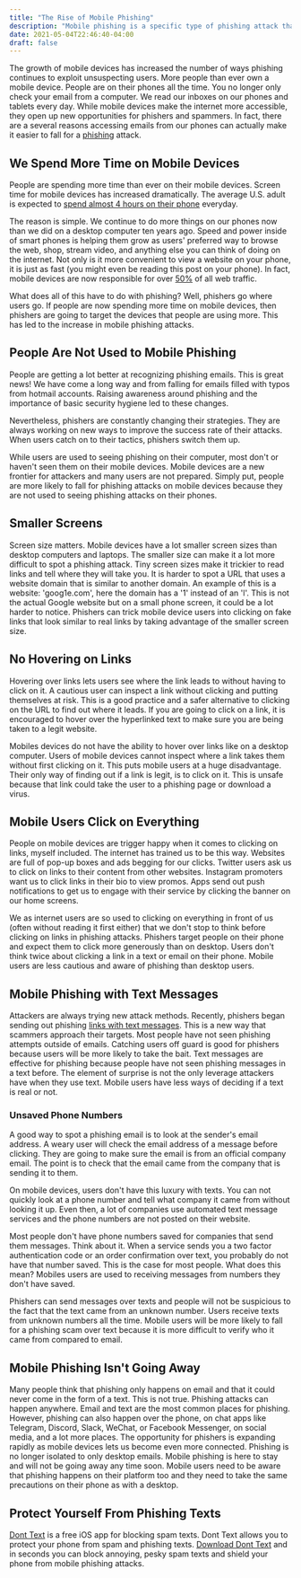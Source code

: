 ```yaml
---
title: "The Rise of Mobile Phishing"
description: "Mobile phishing is a specific type of phishing attack that targets users on mobile phones and tablets."
date: 2021-05-04T22:46:40-04:00
draft: false
---
```


The growth of mobile devices has increased the number of ways phishing continues to exploit unsuspecting users. More people than ever own a mobile device. People are on their phones all the time. You no longer only check your email from a computer. We read our inboxes on our phones and tablets every day. While mobile devices make the internet more accessible, they open up new opportunities for phishers and spammers. In fact, there are a several reasons accessing emails from our phones can actually make it easier to fall for a [phishing](/blog/what-is-phishing/) attack.

## We Spend More Time on Mobile Devices

People are spending more time than ever on their mobile devices. Screen time for mobile devices has increased dramatically. The average U.S. adult is expected to [spend almost 4 hours on their phone](https://www.oberlo.com/blog/mobile-usage-statistics#2-time-spent-on-mobile-devices) everyday. 

The reason is simple. We continue to do more things on our phones now than we did on a desktop computer ten years ago. Speed and power inside of smart phones is helping them grow as users' preferred way to browse the web, shop, stream video, and anything else you can think of doing on the internet. Not only is it more convenient to view a website on your phone, it is just as fast (you might even be reading this post on your phone). In fact, mobile devices are now responsible for over [50%](https://www.theguardian.com/technology/2016/nov/02/mobile-web-browsing-desktop-smartphones-tablets) of all web traffic.

What does all of this have to do with phishing? Well, phishers go where users go. If people are now spending more time on mobile devices, then phishers are going to target the devices that people are using more. This has led to the increase in mobile phishing attacks.

## People Are Not Used to Mobile Phishing

People are getting a lot better at recognizing phishing emails. This is great news! We have come a long way and from falling for emails filled with typos from hotmail accounts. Raising awareness around phishing and the importance of basic security hygiene led to these changes.

Nevertheless, phishers are constantly changing their strategies. They are always working on new ways to improve the success rate of their attacks. When users catch on to their tactics, phishers switch them up.

While users are used to seeing phishing on their computer, most don't or haven't seen them on their mobile devices. Mobile devices are a new frontier for attackers and many users are not prepared. Simply put, people are more likely to fall for phishing attacks on mobile devices because they are not used to seeing phishing attacks on their phones.

## Smaller Screens

Screen size matters. Mobile devices have a lot smaller screen sizes than desktop computers and laptops. The smaller size can make it a lot more difficult to spot a phishing attack. Tiny screen sizes make it trickier to read links and tell where they will take you. It is harder to spot a URL that uses a website domain that is similar to another domain. An example of this is a website: 'goog1e.com', here the domain has a '1' instead of an 'l'. This is not the actual Google website but on a small phone screen, it could be a lot harder to notice. Phishers can trick mobile device users into clicking on fake links that look similar to real links by taking advantage of the smaller screen size.

## No Hovering on Links

Hovering over links lets users see where the link leads to without having to click on it. A cautious user can inspect a link without clicking and putting themselves at risk. This is a good practice and a safer alternative to clicking on the URL to find out where it leads. If you are going to click on a link, it is encouraged to hover over the hyperlinked text to make sure you are being taken to a legit website.

Mobiles devices do not have the ability to hover over links like on a desktop computer. Users of mobile devices cannot inspect where a link takes them without first clicking on it. This puts mobile users at a huge disadvantage. Their only way of finding out if a link is legit, is to click on it. This is unsafe because that link could take the user to a phishing page or download a virus.

## Mobile Users Click on Everything

People on mobile devices are trigger happy when it comes to clicking on links, myself included. The internet has trained us to be this way. Websites are full of pop-up boxes and ads begging for our clicks. Twitter users ask us to click on links to their content from other websites. Instagram promoters want us to click links in their bio to view promos. Apps send out push notifications to get us to engage with their service by clicking the banner on our home screens.

We as internet users are so used to clicking on everything in front of us (often without reading it first either) that we don't stop to think before clicking on links in phishing attacks. Phishers target people on their phone and expect them to click more generously than on desktop. Users don't think twice about clicking a link in a text or email on their phone. Mobile users are less cautious and aware of phishing than desktop users.

## Mobile Phishing with Text Messages

Attackers are always trying new attack methods. Recently, phishers began sending out phishing [links with text messages](/blog/smishing-definition/). This is a new way that scammers approach their targets. Most people have not seen phishing attempts outside of emails. Catching users off guard is good for phishers because users will be more likely to take the bait. Text messages are effective for phishing because people have not seen phishing messages in a text before. The element of surprise is not the only leverage attackers have when they use text. Mobile users have less ways of deciding if a text is real or not.

### Unsaved Phone Numbers

A good way to spot a phishing email is to look at the sender's email address. A weary user will check the email address of a message before clicking. They are going to make sure the email is from an official company email. The point is to check that the email came from the company that is sending it to them.

On mobile devices, users don't have this luxury with texts. You can not quickly look at a phone number and tell what company it came from without looking it up. Even then, a lot of companies use automated text message services and the phone numbers are not posted on their website.

Most people don't have phone numbers saved for companies that send them messages. Think about it. When a service sends you a two factor authentication code or an order confirmation over text, you probably do not have that number saved. This is the case for most people. What does this mean? Mobiles users are used to receiving messages from numbers they don't have saved.

Phishers can send messages over texts and people will not be suspicious to the fact that the text came from an unknown number. Users receive texts from unknown numbers all the time. Mobile users will be more likely to fall for a phishing scam over text because it is more difficult to verify who it came from compared to email.

## Mobile Phishing Isn't Going Away

Many people think that phishing only happens on email and that it could never come in the form of a text. This is not true. Phishing attacks can happen anywhere. Email and text are the most common places for phishing. However, phishing can also happen over the phone, on chat apps like Telegram, Discord, Slack, WeChat, or Facebook Messenger, on social media, and a lot more places. The opportunity for phishers is expanding rapidly as mobile devices lets us become even more connected. Phishing is no longer isolated to only desktop emails. Mobile phishing is here to stay and will not be going away any time soon. Mobile users need to be aware that phishing happens on their platform too and they need to take the same precautions on their phone as with a desktop.

## Protect Yourself From Phishing Texts

[Dont Text](https://apps.apple.com/us/app/dont-text/id1540836811) is a free iOS app for blocking spam texts. Dont Text allows you to protect your phone from spam and phishing texts. [Download Dont Text](https://apps.apple.com/us/app/dont-text/id1540836811) and in seconds you can block annoying, pesky spam texts and shield your phone from mobile phishing attacks.